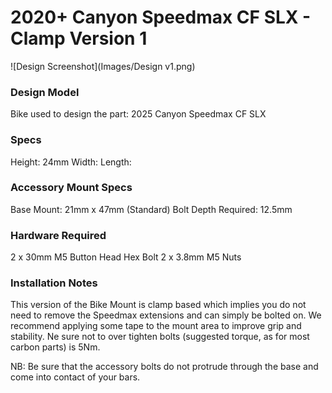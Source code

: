 # 2020+ Canyon Speedmax CF SLX - Clamp Version 1

![Design Screenshot](Images/Design v1.png)

### Design Model
Bike used to design the part: 2025 Canyon Speedmax CF SLX

### Specs
Height: 24mm
Width:
Length:

### Accessory Mount Specs
Base Mount: 21mm x 47mm (Standard)
Bolt Depth Required: 12.5mm

### Hardware Required

2 x 30mm M5 Button Head Hex Bolt
2 x 3.8mm M5 Nuts

### Installation Notes

This version of the Bike Mount is clamp based which implies you do not need to remove the Speedmax extensions and can simply be bolted on. We recommend applying some tape to the mount area to improve grip and stability. Ne sure not to over tighten bolts (suggested torque, as for most carbon parts) is 5Nm.

NB: Be sure that the accessory bolts do not protrude through the base and come into contact of your bars.